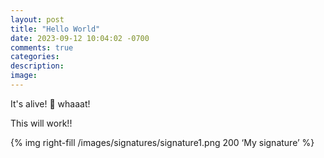 ```yaml
---
layout: post
title: "Hello World"
date: 2023-09-12 10:04:02 -0700
comments: true
categories: 
description: 
image: 
---
```


It's alive! 🎉
whaaat! 

This will work!!

<!--more-->

{% img right-fill /images/signatures/signature1.png 200 ‘My signature’ %}
